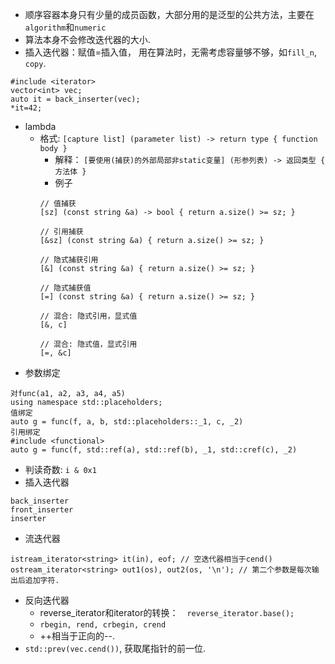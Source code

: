 - 顺序容器本身只有少量的成员函数，大部分用的是泛型的公共方法，主要在`algorithm`和`numeric`
- 算法本身不会修改迭代器的大小.
- 插入迭代器：赋值=插入值， 用在算法时，无需考虑容量够不够，如`fill_n`, `copy`.
```
#include <iterator>
vector<int> vec;
auto it = back_inserter(vec);
*it=42;
```
- lambda
    - 格式: `[capture list] (parameter list) -> return type { function body }`
        - 解释： `[要使用(捕获)的外部局部非static变量] (形参列表) -> 返回类型 { 方法体 }`
        - 例子
        ```
        // 值捕获
        [sz] (const string &a) -> bool { return a.size() >= sz; }
      
        // 引用捕获
        [&sz] (const string &a) { return a.size() >= sz; }
      
        // 隐式捕获引用
        [&] (const string &a) { return a.size() >= sz; }
      
        // 隐式捕获值
        [=] (const string &a) { return a.size() >= sz; }
      
        // 混合: 隐式引用，显式值
        [&, c]
      
        // 混合: 隐式值，显式引用
        [=, &c]
        ```
- 参数绑定
```
对func(a1, a2, a3, a4, a5)
using namespace std::placeholders;
值绑定
auto g = func(f, a, b, std::placeholders::_1, c, _2)
引用绑定
#include <functional>
auto g = func(f, std::ref(a), std::ref(b), _1, std::cref(c), _2)
```
- 判读奇数: `i & 0x1`
- 插入迭代器
```
back_inserter
front_inserter
inserter
```
- 流迭代器
```
istream_iterator<string> it(in), eof; // 空迭代器相当于cend()
ostream_iterator<string> out1(os), out2(os, '\n'); // 第二个参数是每次输出后追加字符.
```
- 反向迭代器
    - reverse_iterator和iterator的转换：　`reverse_iterator.base();`
    - `rbegin, rend, crbegin, crend`
    - ++相当于正向的--.
- `std::prev(vec.cend())`, 获取尾指针的前一位.